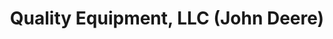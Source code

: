 ---
title: "Quality Equipment, LLC (John Deere)"
url: /smithfield/quality-equipment-llc-john-deere/
shop: agrarian
---